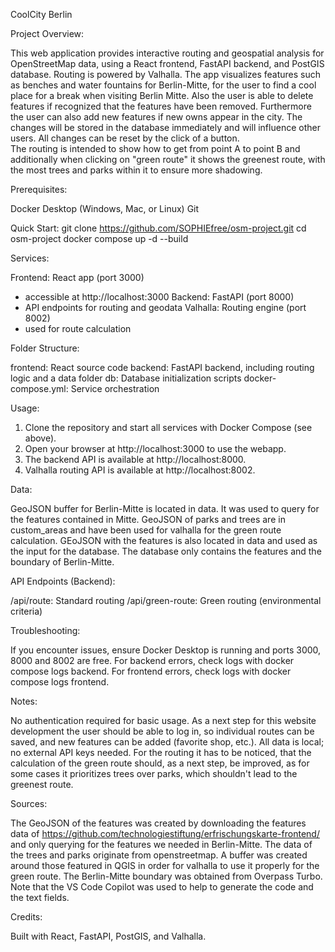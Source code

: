 CoolCity Berlin


Project Overview:

This web application provides interactive routing and geospatial analysis for OpenStreetMap data, using a React frontend, FastAPI backend, and PostGIS database. Routing is powered by Valhalla. 
The app visualizes features such as benches and water fountains for Berlin-Mitte, for the user to find a cool place for a break when visiting Berlin Mitte. Also the user is able to delete features if recognized that the features have been removed. Furthermore the user can also add new features if new owns appear in the city. The changes will be stored in the database immediately and will influence other users. All changes can be reset by the click of a button.  
The routing is intended to show how to get from point A to point B and additionally when clicking on "green route" it shows the greenest route, with the most trees and parks within it to ensure more shadowing.


Prerequisites:

Docker Desktop (Windows, Mac, or Linux)
Git


Quick Start:
git clone https://github.com/SOPHIEfree/osm-project.git
cd osm-project
docker compose up -d --build


Services:

Frontend: React app (port 3000)
- accessible at http://localhost:3000
Backend: FastAPI (port 8000)
- API endpoints for routing and geodata
Valhalla: Routing engine (port 8002)
- used for route calculation


Folder Structure:

frontend: React source code
backend: FastAPI backend, including routing logic and a data folder
db: Database initialization scripts
docker-compose.yml: Service orchestration


Usage:

1. Clone the repository and start all services with Docker Compose (see above).
2. Open your browser at http://localhost:3000 to use the webapp.
3. The backend API is available at http://localhost:8000.
4. Valhalla routing API is available at http://localhost:8002.


Data:

GeoJSON buffer for Berlin-Mitte is located in data. It was used to query for the features contained in Mitte.
GeoJSON of parks and trees are in custom_areas and have been used for valhalla for the green route calculation.
GEoJSON with the features is also located in data and used as the input for the database. The database only contains the features and the boundary of Berlin-Mitte.


API Endpoints (Backend):

/api/route: Standard routing
/api/green-route: Green routing (environmental criteria)


Troubleshooting:

If you encounter issues, ensure Docker Desktop is running and ports 3000, 8000 and 8002 are free.
For backend errors, check logs with docker compose logs backend.
For frontend errors, check logs with docker compose logs frontend.


Notes:

No authentication required for basic usage. As a next step for this website development the user should be able to log in, so individual routes can be saved, and new features can be added (favorite shop, etc.).
All data is local; no external API keys needed.
For the routing it has to be noticed, that the calculation of the green route should, as a next step, be improved, as for some cases it prioritizes trees over parks, which shouldn't lead to the greenest route. 

Sources:

The GeoJSON of the features was created by downloading the features data of https://github.com/technologiestiftung/erfrischungskarte-frontend/ and only querying for the features we needed in Berlin-Mitte.
The data of the trees and parks originate from openstreetmap. A buffer was created around those featured in QGIS in order for valhalla to use it properly for the green route.
The Berlin-Mitte boundary was obtained from Overpass Turbo.
Note that the VS Code Copilot was used to help to generate the code and the text fields.

Credits:

Built with React, FastAPI, PostGIS, and Valhalla.



